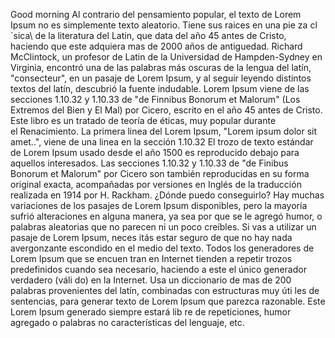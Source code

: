 Good morning
Al contrario del pensamiento popular, el texto de Lorem Ipsum no es simplemente texto aleatorio. Tiene sus raices en una pie
za cl´sica\\ de la literatura del Latin, que data del año 45 antes de Cristo, haciendo que este adquiera mas de 2000 años de antiguedad.
 Richard McClintock, un profesor de Latin de la Universidad de Hampden-Sydney en Virginia, encontró una de las palabras más oscuras 
 de la lengua del latín, "consecteur", en un pasaje de Lorem Ipsum, y al seguir leyendo distintos textos del latín, descubrió la
  fuente indudable. Lorem Ipsum viene de las secciones 1.10.32 y 1.10.33 de "de Finnibus Bonorum et Malorum" (Los Extremos del Bien
   y El Mal) por Cicero, escrito en el año 45 antes de Cristo. Este libro es un tratado de teoría de éticas, muy popular durante\
    el Renacimiento. La primera linea del Lorem Ipsum, "Lorem ipsum dolor sit amet..", viene de una linea en la sección 1.10.32
El  trozo de texto estándar de Lorem Ipsum usado desde el año 1500 es reproducido debajo para aquellos interesados. Las secciones 
1.10.32 y 1.10.33 de "de Finibus Bonorum et Malorum" por Cicero son también reproducidas en su forma original exacta, acompañadas 
por versiones en Inglés de la traducción realizada en 1914 por H. Rackham.
¿Dónde puedo conseguirlo?
Hay muchas variaciones de los pasajes de Lorem Ipsum disponibles, pero la mayoría sufrió alteraciones en alguna manera, ya sea por
que se le agregó humor, o palabras aleatorias que no parecen ni un poco creíbles. Si vas a utilizar un pasaje de Lorem Ipsum, neces
itás estar seguro de que no hay nada avergonzante escondido en el medio del texto. Todos los generadores de Lorem Ipsum que se encuen
tran en Internet tienden a repetir trozos predefinidos cuando sea necesario, haciendo a este el único generador verdadero (váli
do) en la Internet. Usa un diccionario de mas de 200 palabras provenientes del latín, combinadas con estructuras muy úti
les de sentencias, para generar texto de Lorem Ipsum que parezca razonable. Este Lorem Ipsum generado siempre estará lib
re de repeticiones, humor agregado o palabras no características del lenguaje, etc. 